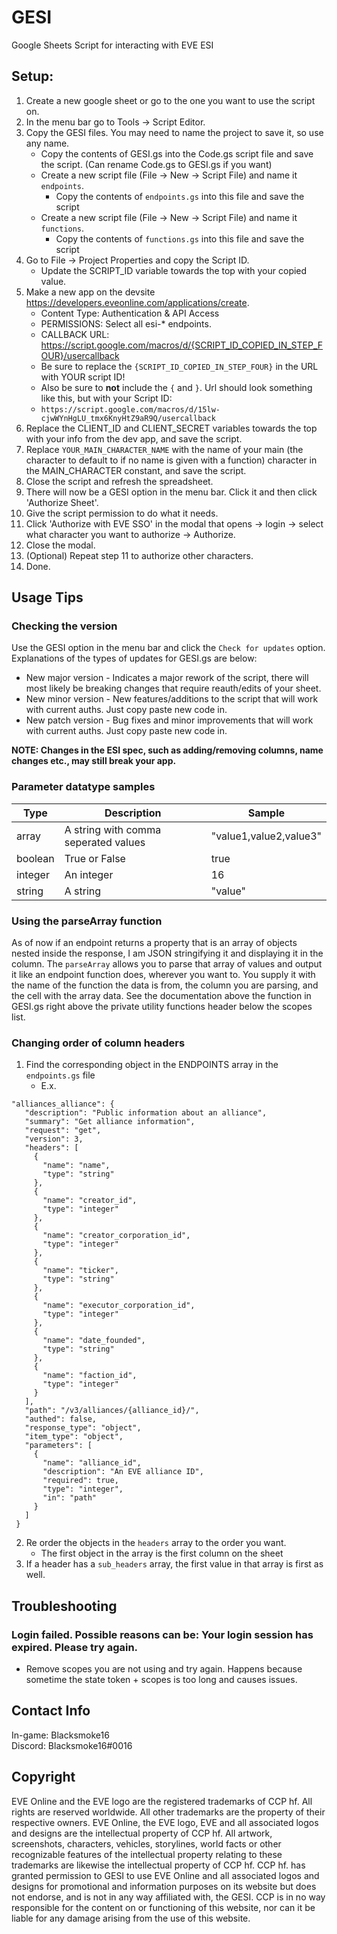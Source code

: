 # GESI
Google Sheets Script for interacting with EVE ESI

## Setup:
   1. Create a new google sheet or go to the one you want to use the script on.
   2. In the menu bar go to Tools -> Script Editor.
   3. Copy the GESI files.  You may need to name the project to save it, so use any name.
       * Copy the contents of GESI.gs into the Code.gs script file and save the script.  (Can rename Code.gs to GESI.gs if you want)
       * Create a new script file (File -> New -> Script File) and name it `endpoints`.
           * Copy the contents of `endpoints.gs` into this file and save the script
       * Create a new script file (File -> New -> Script File) and name it `functions`.
           * Copy the contents of `functions.gs` into this file and save the script
   4. Go to File -> Project Properties and copy the Script ID.
       * Update the SCRIPT_ID variable towards the top with your copied value.
   5. Make a new app on the devsite https://developers.eveonline.com/applications/create.  
        * Content Type:  Authentication & API Access
        * PERMISSIONS:   Select all esi-* endpoints.
        * CALLBACK URL:  https://script.google.com/macros/d/{SCRIPT_ID_COPIED_IN_STEP_FOUR}/usercallback
        * Be sure to replace the `{SCRIPT_ID_COPIED_IN_STEP_FOUR}` in the URL with YOUR script ID!
        * Also be sure to **not** include the `{` and `}`.  Url should look something like this, but with your Script ID:
        * `https://script.google.com/macros/d/15lw-cjwWYnHgLU_tmx6KnyHtZ9aR9Q/usercallback`
   6. Replace the CLIENT_ID and CLIENT_SECRET variables towards the top with your info from the dev app, and save the script.
   7. Replace `YOUR_MAIN_CHARACTER_NAME` with the name of your main (the character to default to if no name is given with a function) character in the MAIN_CHARACTER constant, and save the script.
   8. Close the script and refresh the spreadsheet.
   9. There will now be a GESI option in the menu bar.  Click it and then click 'Authorize Sheet'.
   10. Give the script permission to do what it needs.
   11. Click 'Authorize with EVE SSO' in the modal that opens -> login -> select what character you want to authorize -> Authorize.
   12. Close the modal.
   13. (Optional) Repeat step 11 to authorize other characters.
   13. Done.
   
## Usage Tips

### Checking the version
Use the GESI option in the menu bar and click the `Check for updates` option.  Explanations of the types of updates for GESI.gs are below:
* New major version - Indicates a major rework of the script, there will most likely be breaking changes that require reauth/edits of your sheet.
* New minor version - New features/additions to the script that will work with current auths.  Just copy paste new code in.
* New patch version - Bug fixes and minor improvements that will work with current auths.  Just copy paste new code in.

**NOTE:  Changes in the ESI spec, such as adding/removing columns, name changes etc., may still break your app.**


### Parameter datatype samples
| Type    | Description                          | Sample                 |
|---------|--------------------------------------|------------------------|
| array   | A string with comma seperated values | "value1,value2,value3" |
| boolean | True or False                        | true                   |
| integer | An integer                           | 16                     |
| string  | A string                             | "value"                |

### Using the parseArray function
As of now if an endpoint returns a property that is an array of objects nested inside the response, I am JSON stringifying it and displaying it in the column.  The `parseArray` allows you to parse that array of values and output it like an endpoint function does, wherever you want to.  You supply it with the name of the function the data is from, the column you are parsing, and the cell with the array data.  See the documentation above the function in GESI.gs right above the private utility functions header below the scopes list. 

### Changing order of column headers
   1. Find the corresponding object in the ENDPOINTS array in the `endpoints.gs` file
      * E.x. 
 ```
"alliances_alliance": {
    "description": "Public information about an alliance",
    "summary": "Get alliance information",
    "request": "get",
    "version": 3,
    "headers": [
      {
        "name": "name",
        "type": "string"
      },
      {
        "name": "creator_id",
        "type": "integer"
      },
      {
        "name": "creator_corporation_id",
        "type": "integer"
      },
      {
        "name": "ticker",
        "type": "string"
      },
      {
        "name": "executor_corporation_id",
        "type": "integer"
      },
      {
        "name": "date_founded",
        "type": "string"
      },
      {
        "name": "faction_id",
        "type": "integer"
      }
    ],
    "path": "/v3/alliances/{alliance_id}/",
    "authed": false,
    "response_type": "object",
    "item_type": "object",
    "parameters": [
      {
        "name": "alliance_id",
        "description": "An EVE alliance ID",
        "required": true,
        "type": "integer",
        "in": "path"
      }
    ]
  }
 ```
   2. Re order the objects in the `headers` array to the order you want.
      * The first object in the array is the first column on the sheet
   3. If a header has a `sub_headers` array, the first value in that array is first as well.
        
## Troubleshooting

### Login failed. Possible reasons can be: Your login session has expired. Please try again.
* Remove scopes you are not using and try again.  Happens because sometime the state token + scopes is too long and causes issues.

## Contact Info
In-game:  Blacksmoke16  
Discord:  Blacksmoke16#0016
  
## Copyright
 EVE Online and the EVE logo are the registered trademarks of CCP hf. All rights are reserved worldwide. All other 
 trademarks are the property of their respective owners. EVE Online, the EVE logo, EVE and all associated logos and designs are the intellectual property of CCP hf. All artwork, screenshots, characters, vehicles, storylines, world facts or other recognizable features of the intellectual property relating to these trademarks are likewise the intellectual property of CCP hf.    CCP hf. has granted permission to GESI to use EVE Online and all associated logos and designs for promotional and information purposes on its website but does not endorse, and is not in any way affiliated with, the GESI. CCP is in no way responsible for the content on or functioning of this website, nor can it be liable for any damage arising from the use of this website.
